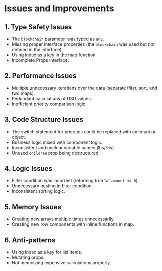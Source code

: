 # Issues and Improvements

## 1. Type Safety Issues
- The `blockchain` parameter was typed as `any`.
- Missing proper interface properties (the `blockchain` was used but not defined in the interface).
- Using index as a key in the map function.
- Incomplete Props interface.

## 2. Performance Issues
- Multiple unnecessary iterations over the data (separate filter, sort, and two maps).
- Redundant calculations of USD values.
- Inefficient priority comparison logic.

## 3. Code Structure Issues
- The switch statement for priorities could be replaced with an enum or object.
- Business logic mixed with component logic.
- Inconsistent and unclear variable names (lhs/rhs).
- Unused `children` prop being destructured.

## 4. Logic Issues
- Filter condition was incorrect (returning true for `amount <= 0`).
- Unnecessary nesting in filter condition.
- Inconsistent sorting logic.

## 5. Memory Issues
- Creating new arrays multiple times unnecessarily.
- Creating new row components with inline functions in map.

## 6. Anti-patterns
- Using index as a key for list items.
- Mutating props.
- Not memoizing expensive calculations properly.
